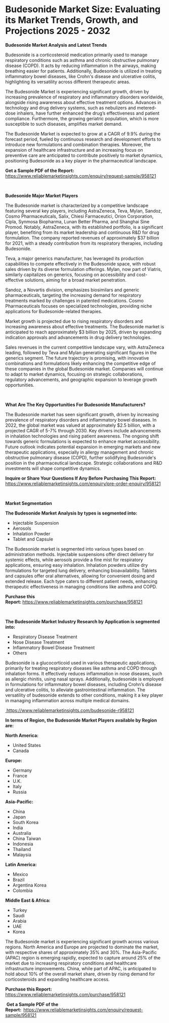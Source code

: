 <p><h1>Budesonide Market Size: Evaluating its Market Trends, Growth, and Projections 2025 - 2032</h1></p><p><strong>Budesonide Market Analysis and Latest Trends</strong></p>
<p><p>Budesonide is a corticosteroid medication primarily used to manage respiratory conditions such as asthma and chronic obstructive pulmonary disease (COPD). It acts by reducing inflammation in the airways, making breathing easier for patients. Additionally, Budesonide is utilized in treating inflammatory bowel diseases, like Crohn's disease and ulcerative colitis, highlighting its versatility across different therapeutic areas.</p><p>The Budesonide Market is experiencing significant growth, driven by increasing prevalence of respiratory and inflammatory disorders worldwide, alongside rising awareness about effective treatment options. Advances in technology and drug delivery systems, such as nebulizers and metered-dose inhalers, have further enhanced the drug’s effectiveness and patient compliance. Furthermore, the growing geriatric population, which is more susceptible to such diseases, amplifies market demand.</p><p>The Budesonide Market is expected to grow at a CAGR of 9.9% during the forecast period, fueled by continuous research and development efforts to introduce new formulations and combination therapies. Moreover, the expansion of healthcare infrastructure and an increasing focus on preventive care are anticipated to contribute positively to market dynamics, positioning Budesonide as a key player in the pharmaceutical landscape.</p></p>
<p><strong>Get a Sample PDF of the Report:&nbsp;</strong> <a href="https://www.reliablemarketinsights.com/enquiry/request-sample/958121?utm_campaign=3326&utm_medium=2&utm_source=Github&utm_content=ia&utm_term=19042025&utm_id=budesonide">https://www.reliablemarketinsights.com/enquiry/request-sample/958121</a></p>
<p>&nbsp;</p>
<p><strong>Budesonide Major Market Players</strong></p>
<p><p>The Budesonide market is characterized by a competitive landscape featuring several key players, including AstraZeneca, Teva, Mylan, Sandoz, Cosmo Pharmaceuticals, Salix, Chiesi Farmaceutici, Orion Corporation, Cipla, Synmosa Biopharma, Lunan Better Pharma, and Shanghai Sine Promod. Notably, AstraZeneca, with its established portfolio, is a significant player, benefiting from its market leadership and continuous R&D for drug formulation. The company reported revenues of approximately $37 billion for 2021, with a steady contribution from its respiratory therapies, including Budesonide.</p><p>Teva, a major generics manufacturer, has leveraged its production capabilities to compete effectively in the Budesonide space, with robust sales driven by its diverse formulation offerings. Mylan, now part of Viatris, similarly capitalizes on generics, focusing on accessibility and cost-effective solutions, aiming for a broad market penetration.</p><p>Sandoz, a Novartis division, emphasizes biosimilars and generic pharmaceuticals, targeting the increasing demand for respiratory treatments marked by challenges in patented medications. Cosmo Pharmaceuticals focuses on specialized technologies, providing niche applications for Budesonide-related therapies.</p><p>Market growth is projected due to rising respiratory disorders and increasing awareness about effective treatments. The Budesonide market is anticipated to reach approximately $3 billion by 2025, driven by expanding indication approvals and advancements in drug delivery technologies.</p><p>Sales revenues in the current competitive landscape vary, with AstraZeneca leading, followed by Teva and Mylan generating significant figures in the generics segment. The future trajectory is promising, with innovative combinations and formulations likely enhancing the competitive edge of these companies in the global Budesonide market. Companies will continue to adapt to market dynamics, focusing on strategic collaborations, regulatory advancements, and geographic expansion to leverage growth opportunities.</p></p>
<p>&nbsp;</p>
<p><strong>What Are The Key Opportunities For Budesonide Manufacturers?</strong></p>
<p><p>The Budesonide market has seen significant growth, driven by increasing prevalence of respiratory disorders and inflammatory bowel diseases. In 2022, the global market was valued at approximately $2.5 billion, with a projected CAGR of 5-7% through 2030. Key drivers include advancements in inhalation technologies and rising patient awareness. The ongoing shift towards generic formulations is expected to enhance market accessibility. Future outlook indicates potential expansion in emerging markets and new therapeutic applications, especially in allergy management and chronic obstructive pulmonary disease (COPD), further solidifying Budesonide's position in the pharmaceutical landscape. Strategic collaborations and R&D investments will shape competitive dynamics.</p></p>
<p><strong>Inquire or Share Your Questions If Any Before Purchasing This Report:</strong> <a href="https://www.reliablemarketinsights.com/enquiry/pre-order-enquiry/958121?utm_campaign=3326&utm_medium=2&utm_source=Github&utm_content=ia&utm_term=19042025&utm_id=budesonide">https://www.reliablemarketinsights.com/enquiry/pre-order-enquiry/958121</a></p>
<p>&nbsp;</p>
<p><strong>Market Segmentation</strong></p>
<p><strong>The Budesonide Market Analysis by types is segmented into:</strong></p>
<p><ul><li>Injectable Suspension</li><li>Aerosols</li><li>Inhalation Powder</li><li>Tablet and Capsule</li></ul></p>
<p><p>The Budesonide market is segmented into various types based on administration methods. Injectable suspensions offer direct delivery for systemic effects, while aerosols provide a fine mist for respiratory applications, ensuring easy inhalation. Inhalation powders utilize dry formulations for targeted lung delivery, enhancing bioavailability. Tablets and capsules offer oral alternatives, allowing for convenient dosing and extended release. Each type caters to different patient needs, enhancing therapeutic effectiveness in managing conditions like asthma and COPD.</p></p>
<p><strong>Purchase this Report:&nbsp;</strong><a href="https://www.reliablemarketinsights.com/purchase/958121?utm_campaign=3326&utm_medium=2&utm_source=Github&utm_content=ia&utm_term=19042025&utm_id=budesonide">https://www.reliablemarketinsights.com/purchase/958121</a></p>
<p>&nbsp;</p>
<p><strong>The Budesonide Market Industry Research by Application is segmented into:</strong></p>
<p><ul><li>Respiratory Disease Treatment</li><li>Nose Disease Treatment</li><li>Inflammatory Bowel Disease Treatment</li><li>Others</li></ul></p>
<p><p>Budesonide is a glucocorticoid used in various therapeutic applications, primarily for treating respiratory diseases like asthma and COPD through inhalation forms. It effectively reduces inflammation in nose diseases, such as allergic rhinitis, using nasal sprays. Additionally, budesonide is employed in formulations for inflammatory bowel diseases, including Crohn’s disease and ulcerative colitis, to alleviate gastrointestinal inflammation. The versatility of budesonide extends to other conditions, making it a key player in managing inflammation across multiple medical domains.</p></p>
<p><a href="https://www.reliablemarketinsights.com/budesonide-r958121?utm_campaign=3326&utm_medium=2&utm_source=Github&utm_content=ia&utm_term=19042025&utm_id=budesonide">&nbsp;https://www.reliablemarketinsights.com/budesonide-r958121</a></p>
<p><strong>In terms of Region, the Budesonide Market Players available by Region are:</strong></p>
<p>
    <p> <strong> North America: </strong>
        <ul>
            <li>United States</li>
            <li>Canada</li>
        </ul>
        </p> 
    <p> <strong> Europe: </strong>
        <ul>
            <li>Germany</li>
            <li>France</li>
            <li>U.K.</li>
            <li>Italy</li>
            <li>Russia</li>
        </ul>
        </p> 
    <p> <strong> Asia-Pacific: </strong>
        <ul>
            <li>China</li>
            <li>Japan</li>
            <li>South Korea</li>
            <li>India</li>
            <li>Australia</li>
            <li>China Taiwan</li>
            <li>Indonesia</li>
            <li>Thailand</li>
            <li>Malaysia</li>
        </ul>
        </p> 
    <p> <strong> Latin America: </strong>
        <ul>
            <li>Mexico</li>
            <li>Brazil</li>
            <li>Argentina Korea</li>
            <li>Colombia</li>
        </ul>
        </p> 
    <p> <strong> Middle East & Africa: </strong>
        <ul>
            <li>Turkey</li>
            <li>Saudi</li>
            <li>Arabia</li>
            <li>UAE</li>
            <li>Korea</li>
        </ul>
    </p>
    </p>
<p><p>The Budesonide market is experiencing significant growth across various regions. North America and Europe are projected to dominate the market, with respective shares of approximately 35% and 30%. The Asia-Pacific (APAC) region is emerging rapidly, expected to capture around 25% of the market due to increasing respiratory conditions and healthcare infrastructure improvements. China, while part of APAC, is anticipated to hold about 10% of the overall market share, driven by rising demand for corticosteroids and expanding healthcare access.</p></p>
<p><strong>Purchase this Report: </strong><a href="https://www.reliablemarketinsights.com/purchase/958121?utm_campaign=3326&utm_medium=2&utm_source=Github&utm_content=ia&utm_term=19042025&utm_id=budesonide">https://www.reliablemarketinsights.com/purchase/958121</a></p>
<p>&nbsp;<strong>Get a Sample PDF of the Report:&nbsp;&nbsp;</strong><a href="https://www.reliablemarketinsights.com/enquiry/request-sample/958121?utm_campaign=3326&utm_medium=2&utm_source=Github&utm_content=ia&utm_term=19042025&utm_id=budesonide">https://www.reliablemarketinsights.com/enquiry/request-sample/958121</a></p>
<p><strong></strong></p>
<p><p></p><p></p><p></p></p>